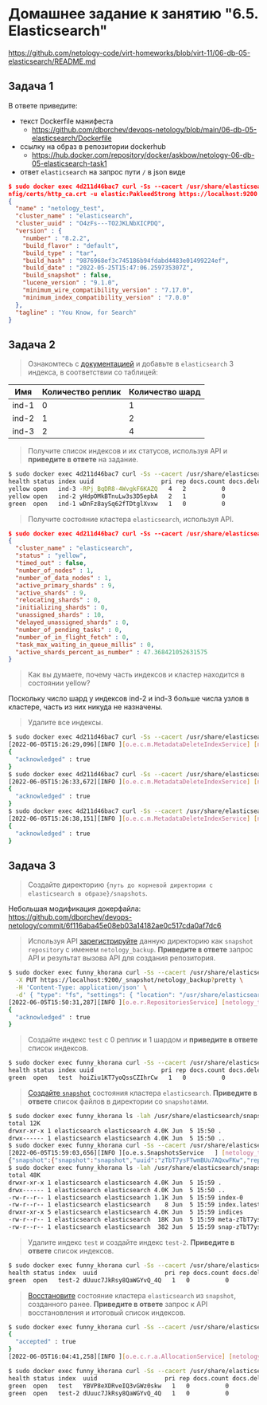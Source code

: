# Домашнее задание к занятию "6.5. Elasticsearch"

https://github.com/netology-code/virt-homeworks/blob/virt-11/06-db-05-elasticsearch/README.md

## Задача 1

В ответе приведите:
- текст Dockerfile манифеста
  -  https://github.com/dborchev/devops-netology/blob/main/06-db-05-elasticsearch/Dockerfile
- ссылку на образ в репозитории dockerhub
  - https://hub.docker.com/repository/docker/askbow/netology-06-db-05-elasticsearch-task1
- ответ `elasticsearch` на запрос пути `/` в json виде

```json
$ sudo docker exec 4d211d46bac7 curl -Ss --cacert /usr/share/elasticsearch/co
nfig/certs/http_ca.crt -u elastic:PakleedStrong https://localhost:9200
{
  "name" : "netology_test",
  "cluster_name" : "elasticsearch",
  "cluster_uuid" : "O4zFs---TO2JKLNbXICPDQ",
  "version" : {
    "number" : "8.2.2",
    "build_flavor" : "default",
    "build_type" : "tar",
    "build_hash" : "9876968ef3c745186b94fdabd4483e01499224ef",
    "build_date" : "2022-05-25T15:47:06.259735307Z",
    "build_snapshot" : false,
    "lucene_version" : "9.1.0",
    "minimum_wire_compatibility_version" : "7.17.0",
    "minimum_index_compatibility_version" : "7.0.0"
  },
  "tagline" : "You Know, for Search"
}
```

## Задача 2

>Ознакомтесь с [документацией](https://www.elastic.co/guide/en/elasticsearch/reference/current/indices-create-index.html) 
и добавьте в `elasticsearch` 3 индекса, в соответствии со таблицей:

| Имя | Количество реплик | Количество шард |
|-----|-------------------|-----------------|
| ind-1| 0 | 1 |
| ind-2 | 1 | 2 |
| ind-3 | 2 | 4 |

>Получите список индексов и их статусов, используя API и **приведите в ответе** на задание.

```bash
$ sudo docker exec 4d211d46bac7 curl -Ss --cacert /usr/share/elasticsearch/config/certs/http_ca.crt -u elastic:PakleedStrong https://localhost:9200/_cat/indices?v
health status index uuid                   pri rep docs.count docs.deleted store.size pri.store.size
yellow open   ind-3 -RPj_BqDR8-4WvgkF6KAZQ   4   2          0            0       413b           413b
yellow open   ind-2 yHdpOMkBTnuLw3s3D5epbA   2   1          0            0       225b           225b
green  open   ind-1 wDnFz8aySq62fTDtglXvxw   1   0          0            0       225b           225b
```

>Получите состояние кластера `elasticsearch`, используя API.

```json
$ sudo docker exec 4d211d46bac7 curl -Ss --cacert /usr/share/elasticsearch/config/certs/http_ca.crt -u elastic:PakleedStrong https://localhost:9200/_cluster/health?pretty
{
  "cluster_name" : "elasticsearch",
  "status" : "yellow",
  "timed_out" : false,
  "number_of_nodes" : 1,
  "number_of_data_nodes" : 1,
  "active_primary_shards" : 9,
  "active_shards" : 9,
  "relocating_shards" : 0,
  "initializing_shards" : 0,
  "unassigned_shards" : 10,
  "delayed_unassigned_shards" : 0,
  "number_of_pending_tasks" : 0,
  "number_of_in_flight_fetch" : 0,
  "task_max_waiting_in_queue_millis" : 0,
  "active_shards_percent_as_number" : 47.368421052631575
}
```

>Как вы думаете, почему часть индексов и кластер находится в состоянии yellow?

Поскольку число шард у индексов ind-2 и ind-3 больше числа узлов в кластере, часть из них никуда не назначены.

>Удалите все индексы.

```bash
$ sudo docker exec 4d211d46bac7 curl -Ss --cacert /usr/share/elasticsearch/config/certs/http_ca.crt -u elastic:PakleedStrong -X DELETE https://localhost:9200/ind-1?pretty
[2022-06-05T15:26:29,096][INFO ][o.e.c.m.MetadataDeleteIndexService] [netology_test] [ind-1/wDnFz8aySq62fTDtglXvxw] deleting index
{
  "acknowledged" : true
}
$ sudo docker exec 4d211d46bac7 curl -Ss --cacert /usr/share/elasticsearch/config/certs/http_ca.crt -u elastic:PakleedStrong -X DELETE https://localhost:9200/ind-2?pretty
[2022-06-05T15:26:33,672][INFO ][o.e.c.m.MetadataDeleteIndexService] [netology_test] [ind-2/yHdpOMkBTnuLw3s3D5epbA] deleting index
{
  "acknowledged" : true
}
$ sudo docker exec 4d211d46bac7 curl -Ss --cacert /usr/share/elasticsearch/config/certs/http_ca.crt -u elastic:PakleedStrong -X DELETE https://localhost:9200/ind-3?pretty
[2022-06-05T15:26:38,151][INFO ][o.e.c.m.MetadataDeleteIndexService] [netology_test] [ind-3/-RPj_BqDR8-4WvgkF6KAZQ] deleting index
{
  "acknowledged" : true
}
```

## Задача 3

>Создайте директорию `{путь до корневой директории с elasticsearch в образе}/snapshots`.

Небольшая модификация докерфайла: https://github.com/dborchev/devops-netology/commit/6f116aba45e08eb03a14182ae0c517cda0af7dc6

>Используя API [зарегистрируйте](https://www.elastic.co/guide/en/elasticsearch/reference/current/snapshots-register-repository.html#snapshots-register-repository) 
>данную директорию как `snapshot repository` c именем `netology_backup`.
>**Приведите в ответе** запрос API и результат вызова API для создания репозитория.

```bash
$ sudo docker exec funny_khorana curl -Ss --cacert /usr/share/elasticsearch/config/certs/http_ca.crt -u elastic:PakleedStrong \
  -X PUT https://localhost:9200/_snapshot/netology_backup?pretty \
  -H 'Content-Type: application/json' \
  -d' { "type": "fs", "settings": { "location": "/usr/share/elasticsearch/snapshots"}}'
[2022-06-05T15:50:31,287][INFO ][o.e.r.RepositoriesService] [netology_test] put repository [netology_backup]
{
  "acknowledged" : true
}
```

>Создайте индекс `test` с 0 реплик и 1 шардом и **приведите в ответе** список индексов.

```bash
$ sudo docker exec funny_khorana curl -Ss --cacert /usr/share/elasticsearch/config/certs/http_ca.crt -u elastic:PakleedStrong https://localhost:9200/_cat/indices?v
health status index uuid                   pri rep docs.count docs.deleted store.size pri.store.size
green  open   test  hoiZiu1KT7yoQssCZIhrCw   1   0          0            0       225b           225b
```

>[Создайте `snapshot`](https://www.elastic.co/guide/en/elasticsearch/reference/current/snapshots-take-snapshot.html) 
>состояния кластера `elasticsearch`.
>**Приведите в ответе** список файлов в директории со `snapshot`ами.

```bash
$ sudo docker exec funny_khorana ls -lah /usr/share/elasticsearch/snapshots
total 12K
drwxr-xr-x 1 elasticsearch elasticsearch 4.0K Jun  5 15:50 .
drwx------ 1 elasticsearch elasticsearch 4.0K Jun  5 15:50 ..
$ sudo docker exec funny_khorana curl -Ss --cacert /usr/share/elasticsearch/config/certs/http_ca.crt -u elastic:PakleedStrong -X PUT "https://localhost:9200/_snapshot/netology_backup/snapshot?wait_for_completion=true"
[2022-06-05T15:59:03,656][INFO ][o.e.s.SnapshotsService   ] [netology_test] snapshot [netology_backup:snapshot/zTbT7ysFTwmBUu7AQxwFKw] started
{"snapshot":{"snapshot":"snapshot","uuid":"zTbT7ysFTwmBUu7AQxwFKw","repository":"netology_backup","version_id":8020299,"version":"8.2.2","indices":["test",".geoip_databases",".security-7"],"data_streams":[],"include_global_state":true,"state":"SUCCESS","start_time":"2022-06-05T15:59:03.486Z","start_time_in_millis":1654444743486,"end_time":"2022-06-05T15:59:04.890Z","end_time_in_millis":1654444744890,"duration_in_millis":1404,"failures":[],"shards":{"total":3,"failed":0,"successful":3},"feature_states":[{"feature_name":"geoip","indices":[".geoip_databases"]},{"feature_name":"security","indices":[".security-7"]}]}}[2022-06-05T15:59:05,105][INFO ][o.e.s.SnapshotsService   ] [netology_test] snapshot [netology_backup:snapshot/zTbT7ysFTwmBUu7AQxwFKw] completed with state [SUCCESS]
$ sudo docker exec funny_khorana ls -lah /usr/share/elasticsearch/snapshots
total 48K
drwxr-xr-x 1 elasticsearch elasticsearch 4.0K Jun  5 15:59 .
drwx------ 1 elasticsearch elasticsearch 4.0K Jun  5 15:50 ..
-rw-r--r-- 1 elasticsearch elasticsearch 1.1K Jun  5 15:59 index-0
-rw-r--r-- 1 elasticsearch elasticsearch    8 Jun  5 15:59 index.latest
drwxr-xr-x 5 elasticsearch elasticsearch 4.0K Jun  5 15:59 indices
-rw-r--r-- 1 elasticsearch elasticsearch  18K Jun  5 15:59 meta-zTbT7ysFTwmBUu7AQxwFKw.dat
-rw-r--r-- 1 elasticsearch elasticsearch  382 Jun  5 15:59 snap-zTbT7ysFTwmBUu7AQxwFKw.dat
```

>Удалите индекс `test` и создайте индекс `test-2`. **Приведите в ответе** список индексов.

```bash
$ sudo docker exec funny_khorana curl -Ss --cacert /usr/share/elasticsearch/config/certs/http_ca.crt -u elastic:PakleedStrong https://localhost:9200/_cat/indices?v
health status index  uuid                   pri rep docs.count docs.deleted store.size pri.store.size
green  open   test-2 dUuuc7JkRsy8QaWGYvQ_4Q   1   0          0            0       225b           225b
```

>[Восстановите](https://www.elastic.co/guide/en/elasticsearch/reference/current/snapshots-restore-snapshot.html) состояние
>кластера `elasticsearch` из `snapshot`, созданного ранее. 
>**Приведите в ответе** запрос к API восстановления и итоговый список индексов.

```bash
$ sudo docker exec funny_khorana curl -Ss --cacert /usr/share/elasticsearch/config/certs/http_ca.crt -u elastic:PakleedStrong -X POST https://localhost:9200/_snapshot/netology_backup/snapshot/_restore?pretty
{
  "accepted" : true
}
[2022-06-05T16:04:41,258][INFO ][o.e.c.r.a.AllocationService] [netology_test] current.health="GREEN" message="Cluster health status changed from [YELLOW] to [GREEN] (reason: [shards started [[test][0]]])." previous.health="YELLOW" reason="shards started [[test][0]]"

$ sudo docker exec funny_khorana curl -Ss --cacert /usr/share/elasticsearch/config/certs/http_ca.crt -u elastic:PakleedStrong https://localhost:9200/_cat/indices?v
health status index  uuid                   pri rep docs.count docs.deleted store.size pri.store.size
green  open   test   YBVP8eXDRveIQ3vGWz0skw   1   0          0            0       225b           225b
green  open   test-2 dUuuc7JkRsy8QaWGYvQ_4Q   1   0          0            0       225b           225b
```
